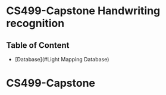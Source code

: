 # CS499-Capstone Handwriting recognition

## Table of Content 

* [Database](#Light Mapping Database)





















# CS499-Capstone

